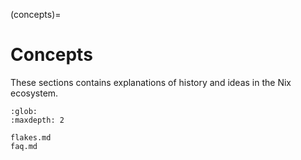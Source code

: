 (concepts)=
# Concepts

These sections contains explanations of history and ideas in the Nix ecosystem.

```{toctree}
:glob:
:maxdepth: 2

flakes.md
faq.md
```
